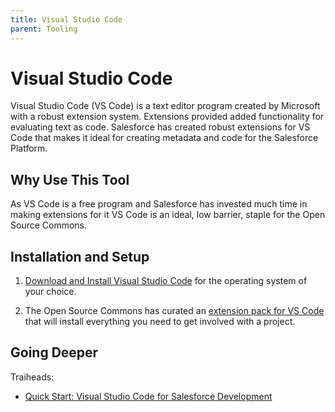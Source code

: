 ```yaml
--- 
title: Visual Studio Code
parent: Tooling
---
```


# Visual Studio Code

Visual Studio Code (VS Code) is a text editor program created by Microsoft with a robust extension system. Extensions provided added functionality for evaluating text as code. Salesforce has created robust extensions for VS Code that makes it ideal for creating metadata and code for the Salesforce Platform. 

##  Why Use This Tool

As VS Code is a free program and Salesforce has invested much time in making extensions for it VS Code is an ideal, low barrier, staple for the Open Source Commons.

## Installation and Setup

1. [Download and Install Visual Studio Code](https://code.visualstudio.com/download) for the operating system of your choice.

2. The Open Source Commons has curated an [extension pack for VS Code](https://github.com/SFDO-Community-Sprints/osc-vscode-extensions) that will install everything you need to get involved with a project.


## Going Deeper

Traiheads:

- [Quick Start: Visual Studio Code for Salesforce Development](https://trailhead.salesforce.com/en/content/learn/projects/quickstart-vscode-salesforce)

